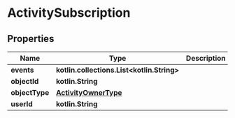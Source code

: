
# ActivitySubscription

## Properties
| Name | Type | Description | Notes |
| ------------ | ------------- | ------------- | ------------- |
| **events** | **kotlin.collections.List&lt;kotlin.String&gt;** |  |  [optional] |
| **objectId** | **kotlin.String** |  |  [optional] |
| **objectType** | [**ActivityOwnerType**](ActivityOwnerType.md) |  |  [optional] |
| **userId** | **kotlin.String** |  |  [optional] |



